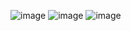![image](https://github.com/user-attachments/assets/6e2b8ba9-cd05-4984-87ed-2731652ce16f)
![image](https://github.com/user-attachments/assets/f8e46ae9-8cf5-428a-8681-f6fc7dc88c87)
![image](https://github.com/user-attachments/assets/03488701-a89a-4170-9d8e-9a6cdffa7164)



